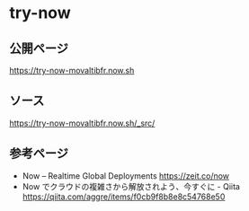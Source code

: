 # try-now

## 公開ページ
https://try-now-movaltibfr.now.sh

## ソース
https://try-now-movaltibfr.now.sh/_src/

## 参考ページ
- Now – Realtime Global Deployments https://zeit.co/now
- Now でクラウドの複雑さから解放されよう、今すぐに - Qiita https://qiita.com/aggre/items/f0cb9f8b8e8c54768e50